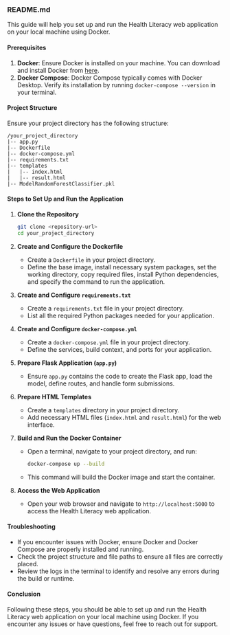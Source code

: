 ### README.md

This guide will help you set up and run the Health Literacy web application on your local machine using Docker.

#### Prerequisites

1. **Docker**: Ensure Docker is installed on your machine. You can download and install Docker from [here](https://www.docker.com/get-started).
2. **Docker Compose**: Docker Compose typically comes with Docker Desktop. Verify its installation by running `docker-compose --version` in your terminal.

#### Project Structure

Ensure your project directory has the following structure:

```
/your_project_directory
|-- app.py
|-- Dockerfile
|-- docker-compose.yml
|-- requirements.txt
|-- templates
|   |-- index.html
|   |-- result.html
|-- ModelRandomForestClassifier.pkl
```

#### Steps to Set Up and Run the Application

1. **Clone the Repository**
   ```bash
   git clone <repository-url>
   cd your_project_directory
   ```

2. **Create and Configure the Dockerfile**
   - Create a `Dockerfile` in your project directory.
   - Define the base image, install necessary system packages, set the working directory, copy required files, install Python dependencies, and specify the command to run the application.

3. **Create and Configure `requirements.txt`**
   - Create a `requirements.txt` file in your project directory.
   - List all the required Python packages needed for your application.

4. **Create and Configure `docker-compose.yml`**
   - Create a `docker-compose.yml` file in your project directory.
   - Define the services, build context, and ports for your application.

5. **Prepare Flask Application (`app.py`)**
   - Ensure `app.py` contains the code to create the Flask app, load the model, define routes, and handle form submissions.

6. **Prepare HTML Templates**
   - Create a `templates` directory in your project directory.
   - Add necessary HTML files (`index.html` and `result.html`) for the web interface.

7. **Build and Run the Docker Container**
   - Open a terminal, navigate to your project directory, and run:
     ```bash
     docker-compose up --build
     ```
   - This command will build the Docker image and start the container.

8. **Access the Web Application**
   - Open your web browser and navigate to `http://localhost:5000` to access the Health Literacy web application.

#### Troubleshooting

- If you encounter issues with Docker, ensure Docker and Docker Compose are properly installed and running.
- Check the project structure and file paths to ensure all files are correctly placed.
- Review the logs in the terminal to identify and resolve any errors during the build or runtime.

#### Conclusion

Following these steps, you should be able to set up and run the Health Literacy web application on your local machine using Docker. If you encounter any issues or have questions, feel free to reach out for support.

